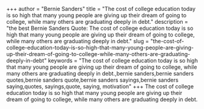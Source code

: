 +++
author = "Bernie Sanders"
title = "The cost of college education today is so high that many young people are giving up their dream of going to college, while many others are graduating deeply in debt."
description = "the best Bernie Sanders Quote: The cost of college education today is so high that many young people are giving up their dream of going to college, while many others are graduating deeply in debt."
slug = "the-cost-of-college-education-today-is-so-high-that-many-young-people-are-giving-up-their-dream-of-going-to-college-while-many-others-are-graduating-deeply-in-debt"
keywords = "The cost of college education today is so high that many young people are giving up their dream of going to college, while many others are graduating deeply in debt.,bernie sanders,bernie sanders quotes,bernie sanders quote,bernie sanders sayings,bernie sanders saying,quotes, sayings,quote, saying, motivation"
+++
The cost of college education today is so high that many young people are giving up their dream of going to college, while many others are graduating deeply in debt.
